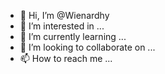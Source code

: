 - 👋 Hi, I’m @Wienardhy
- 👀 I’m interested in ...
- 🌱 I’m currently learning ...
- 💞️ I’m looking to collaborate on ...
- 📫 How to reach me ...

<!---
Wienardhy/Wienardhy is a ✨ special ✨ repository because its `README.md` (this file) appears on your GitHub profile.
You can click the Preview link to take a look at your changes.
--->
